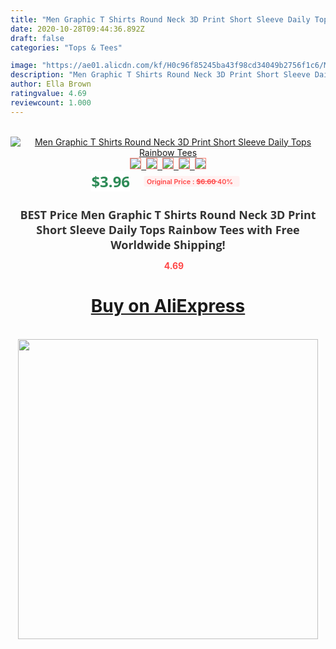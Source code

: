 ```yaml
---
title: "Men Graphic T Shirts Round Neck 3D Print Short Sleeve Daily Tops Rainbow Tees"
date: 2020-10-28T09:44:36.892Z
draft: false
categories: "Tops & Tees"

image: "https://ae01.alicdn.com/kf/H0c96f85245ba43f98cd34049b2756f1c6/Men-Graphic-T-Shirts-Round-Neck-3D-Print-Short-Sleeve-Daily-Tops-Rainbow-Tees.jpg"
description: "Men Graphic T Shirts Round Neck 3D Print Short Sleeve Daily Tops Rainbow Tees"
author: Ella Brown
ratingvalue: 4.69
reviewcount: 1.000
---
```

<br>
<div style="text-align: center;">
<a href="https://s.click.aliexpress.com/e/_AKSLBB" target="_blank" rel="nofollow noopener noreferrer"><img alt="Men Graphic T Shirts Round Neck 3D Print Short Sleeve Daily Tops Rainbow Tees" class="magnifier-image" src="https://ae01.alicdn.com/kf/H0c96f85245ba43f98cd34049b2756f1c6/Men-Graphic-T-Shirts-Round-Neck-3D-Print-Short-Sleeve-Daily-Tops-Rainbow-Tees.jpg_640x640.jpg">
<br>
<img style="border:1px solid salmon" src="https://ae01.alicdn.com/kf/H0c96f85245ba43f98cd34049b2756f1c6/Men-Graphic-T-Shirts-Round-Neck-3D-Print-Short-Sleeve-Daily-Tops-Rainbow-Tees.jpg_120x120.jpg">&nbsp;&nbsp;<img style="border:1px solid salmon" src="https://ae01.alicdn.com/kf/H209c1b858a4a42b3973b4070d6ccfa0a1/Men-Graphic-T-Shirts-Round-Neck-3D-Print-Short-Sleeve-Daily-Tops-Rainbow-Tees.jpg_120x120.jpg">&nbsp;&nbsp;<img style="border:1px solid salmon" src="_120x120.jpg">&nbsp;&nbsp;<img style="border:1px solid salmon" src="_120x120.jpg">&nbsp;&nbsp;<img style="border:1px solid salmon" src="_120x120.jpg"></a></div><br0>
<div style="text-align: center;"><span style="background-color: white; border: 0px; box-sizing: border-box; color: seagreen; display: inline-block; font-family: &quot;open sans&quot; , &quot;arial&quot; , &quot;helvetica&quot; , sans-serif , &quot;heiti&quot;; font-size: 24px; font-stretch: inherit; font-weight: 700; line-height: inherit; margin: 0px 10px 0px 0px; padding: 0px; vertical-align: middle;">$3.96 </span>
<span style="background: rgb(255 , 241 , 241); border-radius: 3px; border: 0px; box-sizing: border-box; color: #ff4747; display: inline-block; font-family: inherit; font-size: 12px; font-stretch: inherit; font-style: inherit; font-variant: inherit; font-weight: 600; line-height: inherit; margin: 0px; padding: 2px 5px; transform: scale(0.9); vertical-align: middle;">Original Price : <b style="text-decoration: line-through;">$6.60 </b> 40%&nbsp;&nbsp;</span></div>
<h1 style="color: #333333; display: inline-block; font-family: &quot;open sans&quot; , &quot;arial&quot; , &quot;helvetica&quot; , sans-serif , &quot;heiti&quot;; font-size: 18px; font-stretch: inherit; font-weight: 700; text-align: center;">BEST Price Men Graphic T Shirts Round Neck 3D Print Short Sleeve Daily Tops Rainbow Tees with Free Worldwide Shipping!</h1>
<div style="color: #ff4747; text-align: center;">
<img src="https://4.bp.blogspot.com/-M0ZcTcb-5uY/XleCXlxnR4I/AAAAAAAAAEc/OrjgMkXV1oMQFaCRZj5HQwOCBcu3w1FegCPcBGAYYCw/s1600/star.png" style="height: 15px;">&nbsp;<b>4.69</b></div>
<div class="button_cont" align="center"><a class="buynow_a" href="https://s.click.aliexpress.com/e/_AKSLBB" target="_blank" rel="nofollow noopener noreferrer"><H1>Buy on AliExpress</H1></a></div><br>
<div class="separator" style="clear: both; text-align: center;">
<img src="https://lh3.googleusercontent.com/-pTy5HemUv9M/XlePHvY0dAI/AAAAAAAAAE4/0nX5iRUoIWY8eMW9Dpxeirr157OZliDIgCLcBGAsYHQ/s1600/badge.gif" width="480">
</div>
